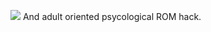 ![](https://github.com/liblphicer/EarthBound-DEPTHS/raw/master/logo.png)
And adult oriented psycological ROM hack.
